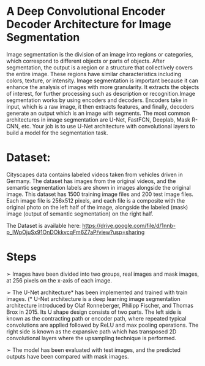 # A Deep Convolutional Encoder Decoder Architecture for Image Segmentation

Image segmentation is the division of an image into regions or categories, which correspond to different objects or parts of objects. After segmentation, the output is a region or a structure that collectively covers the entire image. These regions have similar characteristics including colors, texture, or intensity. Image segmentation is important because it can enhance the analysis of images with more granularity. It extracts the objects of interest, for further processing such as description or recognition.Image segmentation works by using encoders and decoders. Encoders take in input, which is a raw image, it then extracts features, and finally, decoders generate an output which is an image with segments.
The most common architectures in image segmentation are U-Net, FastFCN, Deeplab, Mask R-CNN, etc. Your job is to use U-Net architecture with convolutional layers to build a model for the segmentation task.

# Dataset:
Cityscapes data contains labeled videos taken from vehicles driven in Germany. The dataset has images from the original videos, and the semantic segmentation labels are shown in images alongside the original image. This dataset has 1500 training image files and 200 test image files. Each image file is 256x512 pixels, and each file is a composite with the original photo on the left half of the image, alongside the labeled (mask) image (output of semantic segmentation) on the right half.

The Dataset is available here: https://drive.google.com/file/d/1nnb-p_IWpOjuSx91OnDOkkvcqFm6Z7aP/view?usp=sharing 

# Steps 

➢ Images have been divided into two groups, real images and mask images, at 256 pixels on the x-axis of each image.

➢ The U-Net architecture* has been implemented and trained with train images. (* U-Net architecture is a deep learning image segmentation architecture introduced by Olaf Ronneberger, Philipp Fischer, and Thomas Brox in 2015. Its U shape design consists of two parts. The left side is known as the contracting path or encoder path, where repeated typical convolutions are applied followed by ReLU and max pooling operations. The right side is known as the expansive path which has transposed 2D convolutional layers where the upsampling technique is performed.

➢  The model has been evaluated with test images, and the predicted outputs have been compared with mask images.
